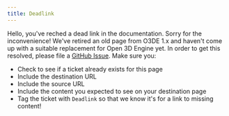 ```yaml
---
title: Deadlink
---
```


Hello, you've reched a dead link in the documentation. Sorry for the inconvenience! We've retired an old page from O3DE 1.x 
and haven't come up with a suitable replacement for Open 3D Engine yet. In order to get this resolved, please file a
[GitHub Issue](https://github.com/o3de/o3de.org/issues). Make sure you:

* Check to see if a ticket already exists for this page
* Include the destination URL
* Include the source URL
* Include the content you expected to see on your destination page
* Tag the ticket with `Deadlink` so that we know it's for a link to missing content!